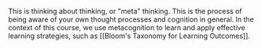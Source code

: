 This is thinking about thinking, or "meta" thinking. This is the process of being aware of your own thought processes and cognition in general. In the context of this course, we use metacognition to learn and apply effective learning strategies, such as [[Bloom's Taxonomy for Learning Outcomes]].